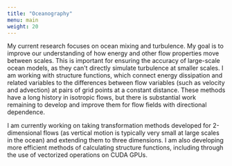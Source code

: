```yaml
---
title: "Oceanography"
menu: main
weight: 20
---
```


My current research focuses on ocean mixing and turbulence. My goal is to improve our 
understanding of how energy and other flow properties move between scales. This is 
important for ensuring the accuracy of large-scale ocean models, as they can't directly
simulate turbulence at smaller scales. I am working with structure functions, which 
connect energy dissipation and related variables to the differences between flow 
variables (such as velocity and advection) at pairs of grid points at a 
constant distance. These methods have
a long history in isotropic flows, but there is substantial work remaining to develop 
and improve them for flow fields with directional dependence.

I am currently working on taking transformation methods developed for 2-dimensional flows
(as vertical motion is typically very small at large scales in the ocean) and extending 
them to three dimensions. I am also developing more efficient methods of calculating 
structure functions, including through the use of vectorized operations on CUDA GPUs.